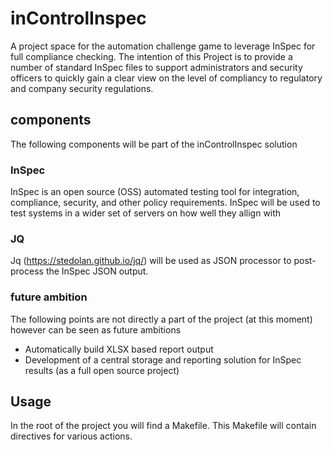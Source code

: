 # inControlInspec
A project space for the automation challenge game to leverage InSpec for full compliance checking. The intention of this Project is to provide a number of standard InSpec files to support administrators and security officers to quickly gain a clear view on the level of compliancy to regulatory and company security regulations. 

## components
The following components will be part of the inControlInspec solution

### InSpec
InSpec is an open source (OSS) automated testing tool for integration, compliance, security, and other policy requirements. InSpec will be used to test systems in a wider set of servers on how well they allign with 

### JQ
Jq (https://stedolan.github.io/jq/) will be used as JSON processor to post-process the InSpec JSON output.

### future ambition
The following points are not directly a part of the project (at this moment) however can be seen as future ambitions
- Automatically build XLSX based report output
- Development of a central storage and reporting solution for InSpec results (as a full open source project)


## Usage
In the root of the project you will find a Makefile.
This Makefile will contain directives for various actions.

